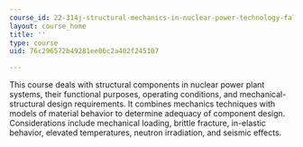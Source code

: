 ```yaml
---
course_id: 22-314j-structural-mechanics-in-nuclear-power-technology-fall-2006
layout: course_home
title: ''
type: course
uid: 76c296572b49281ee06c2a402f245107

---
```

This course deals with structural components in nuclear power plant systems, their functional purposes, operating conditions, and mechanical-structural design requirements. It combines mechanics techniques with models of material behavior to determine adequacy of component design. Considerations include mechanical loading, brittle fracture, in-elastic behavior, elevated temperatures, neutron irradiation, and seismic effects.
